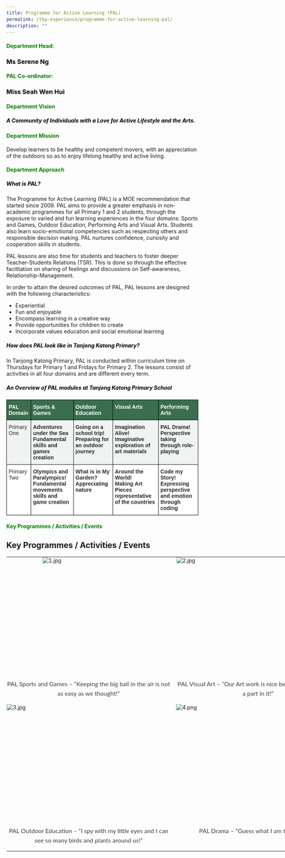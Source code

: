 ```yaml
---
title: Programme for Active Learning (PAL)
permalink: /tkp-experience/programme-for-active-learning-pal/
description: ""
---
```

<h4 style="color:green">Department Head:</h4>

<h3 style="color:black">Ms Serene Ng</h3>

<h4 style="color:green">PAL Co-ordinator:</h4>

<h3 style="color:black">Miss Seah Wen Hui</h3>

<h4 style="color:green">Department Vision</h4>

<h5 style="color:black">A Community of Individuals with a Love for Active Lifestyle and the Arts.</h5>

<h4 style="color:green">Department Mission</h4>

Develop learners to be healthy and competent movers, with an appreciation of the outdoors so as to enjoy lifelong healthy and active living.

<h4 style="color:green">Department Approach</h4>

<h5 style="color:black">What is PAL?</h5>

The Programme for Active Learning (PAL) is a MOE recommendation that started since 2009. PAL aims to provide a greater emphasis in non-academic programmes for all Primary 1 and 2 students, through the exposure to varied and fun learning experiences in the four domains: Sports and Games, Outdoor Education, Performing Arts and Visual Arts. Students also learn socio-emotional competencies such as respecting others and responsible decision making. PAL nurtures confidence, curiosity and cooperation skills in students.

  

PAL lessons are also time for students and teachers to foster deeper Teacher-Students Relations (TSR). This is done so through the effective facilitation on sharing of feelings and discussions on Self-awareness, Relationship-Management.

  

In order to attain the desired outcomes of PAL, PAL lessons are designed with the following characteristics:

*   Experiential
*   Fun and enjoyable
*   Encompass learning in a creative way
*   Provide opportunities for children to create
*   Incorporate values education and social emotional learning

<h5 style="color:black">How does PAL look like in Tanjong Katong Primary?</h5>

In Tanjong Katong Primary, PAL is conducted within curriculum time on Thursdays for Primary 1 and Fridays for Primary 2. The lessons consist of activities in all four domains and are different every term.

<h5 style="color:black">An Overview of PAL modules at Tanjong Katong Primary School</h5>

<style type="text/css">
.tg  {border-collapse:collapse;border-spacing:0;}
.tg td{border-color:black;border-style:solid;border-width:1px;font-family:Arial, sans-serif;font-size:14px;
  overflow:hidden;padding:10px 5px;word-break:normal;}
.tg th{border-color:black;border-style:solid;border-width:1px;font-family:Arial, sans-serif;font-size:14px;
  font-weight:normal;overflow:hidden;padding:10px 5px;word-break:normal;}
.tg .tg-0td6{background-color:#F1F2F2;color:#282828;font-weight:bold;text-align:left;vertical-align:top}
.tg .tg-7zkw{background-color:#FFF;color:#282828;text-align:left;vertical-align:top}
.tg .tg-l7qz{background-color:#F1F2F2;color:#282828;text-align:left;vertical-align:top}
.tg .tg-36kn{background-color:#3A6E4E;color:#FFF;font-weight:bold;text-align:left;vertical-align:top}
.tg .tg-hr73{background-color:#FFF;color:#282828;font-weight:bold;text-align:left;vertical-align:top}
</style>
<table class="tg">
<thead>
  <tr>
    <th class="tg-36kn"><span style="font-weight:bold;color:#FFF;background-color:#3A6E4E">PAL Domain</span></th>
    <th class="tg-36kn"><span style="font-weight:bold;color:#FFF;background-color:#3A6E4E">Sports &amp; Games</span></th>
    <th class="tg-36kn"><span style="font-weight:bold;color:#FFF;background-color:#3A6E4E">Outdoor Education</span></th>
    <th class="tg-36kn"><span style="font-weight:bold;color:#FFF;background-color:#3A6E4E">Visual Arts</span></th>
    <th class="tg-36kn"><span style="font-weight:bold;color:#FFF;background-color:#3A6E4E">Performing Arts</span></th>
  </tr>
</thead>
<tbody>
  <tr>
    <td class="tg-l7qz"><span style="color:#282828;background-color:#F1F2F2">Primary One</span></td>
    <td class="tg-0td6">Adventures under the Sea<br><span style="color:#282828;background-color:#F1F2F2">Fundamental skills and games creation</span></td>
    <td class="tg-0td6">Going on a school trip!<br><span style="color:#282828;background-color:#F1F2F2">Preparing for an outdoor journey</span></td>
    <td class="tg-0td6">Imagination Alive!<br><span style="color:#282828;background-color:#F1F2F2">Imaginative exploration of art materials</span></td>
    <td class="tg-0td6">PAL Drama!<br><span style="color:#282828;background-color:#F1F2F2">Perspective taking through role-playing</span></td>
  </tr>
  <tr>
    <td class="tg-7zkw"><span style="color:#282828;background-color:#FFF">Primary Two</span></td>
    <td class="tg-hr73">Olympics and Paralympics!<br><span style="color:#282828;background-color:#FFF">Fundamental movements skills and game creation</span></td>
    <td class="tg-hr73">What is in My Garden?<br><span style="color:#282828;background-color:#FFF">Appreciating nature</span></td>
    <td class="tg-hr73">Around the World!<br><span style="color:#282828;background-color:#FFF">Making Art Pieces representative of the countries</span></td>
    <td class="tg-hr73">Code my Story!<br><span style="color:#282828;background-color:#FFF">Expressing perspective and emotion through coding</span></td>
  </tr>
</tbody>
</table>

<h4 style="color:green">Key Programmes / Activities / Events</h4>

Key Programmes / Activities / Events
------------------------------------

<table style="margin: auto; outline: 0px; padding: 0px; border-collapse: collapse; clear: both; border: 1px solid transparent; table-layout: fixed; width: 890px;" class="ive_eobj_center ives_tab_kosong"><tbody style="margin: 0px; outline: 0px; padding: 0px;"><tr style="margin: 0px; outline: 0px; padding: 0px;"><td style="margin: 0px; outline: 0px; padding: 0px 15px 15px 0px; vertical-align: top;"><img style="margin: auto; outline: 0px; padding: 0px; border: none; max-width: 100%; clear: both; display: block; width: 242px; height: 321px;" class="ive_eobj_center" alt="1.jpg" width="100%" src="![](/images/PAL_1.jpeg)"><div style="margin: 0px; outline: 0px; padding: 0px; line-height: 24.96px; color: rgb(65, 64, 66); font-family: Lato, sans-serif; font-size: 16px; font-weight: 400; text-align: center;"><span style="margin: 0px; outline: 0px; padding: 0px; background-color: initial;">PAL Sports and Games – “Keeping the big ball in the air is not as easy as we thought!”</span></div></td><td style="margin: 0px; outline: 0px; padding: 0px 15px 15px 0px; vertical-align: top;"><img style="margin: auto; outline: 0px; padding: 0px; border: none; max-width: 100%; clear: both; display: block; width: 429px; height: 321px;" class="ive_eobj_center" alt="2.jpg" width="100%" src="![](/images/PAL_2.jpeg)"><div style="margin: 0px; outline: 0px; padding: 0px; line-height: 24.96px; color: rgb(65, 64, 66); font-family: Lato, sans-serif; font-size: 16px; font-weight: 400; text-align: center;"><span style="margin: 0px; outline: 0px; padding: 0px; background-color: initial;">PAL Visual Art – “Our Art work is nice because everyone had a part in it!”</span></div></td></tr><tr style="margin: 0px; outline: 0px; padding: 0px;"><td style="margin: 0px; outline: 0px; padding: 0px 15px 15px 0px; vertical-align: top;"><img style="margin: auto; outline: 0px; padding: 0px; border: none; max-width: 100%; clear: both; display: block; width: 430px; height: 321px;" class="ive_eobj_center" alt="3.jpg" width="100%" src="![](/images/PAL_3.jpeg)"><div style="margin: 0px; outline: 0px; padding: 0px; line-height: 24.96px; color: rgb(65, 64, 66); font-family: Lato, sans-serif; font-size: 16px; font-weight: 400; text-align: center;"><span style="margin: 0px; outline: 0px; padding: 0px; background-color: initial;">PAL Outdoor Education – “I spy with my little eyes and I can see so many birds and plants around us!”</span></div></td><td style="margin: 0px; outline: 0px; padding: 0px 15px 15px 0px; vertical-align: top;"><img style="margin: auto; outline: 0px; padding: 0px; border: none; max-width: 100%; clear: both; display: block; width: 430px; height: 321px;" class="ive_eobj_center" alt="4.png" width="100%" src="![](/images/PAL_4.png)"><div style="margin: 0px; outline: 0px; padding: 0px; line-height: 24.96px; color: rgb(65, 64, 66); font-family: Lato, sans-serif; font-size: 16px; font-weight: 400; text-align: center;"><span style="margin: 0px; outline: 0px; padding: 0px; background-color: initial;">PAL Drama – “Guess what I am thinking of?”</span></div></td></tr></tbody></table>